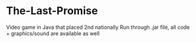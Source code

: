 # The-Last-Promise
Video game in Java that placed 2nd nationally 
Run through .jar file, all code + graphics/sound are available as well
